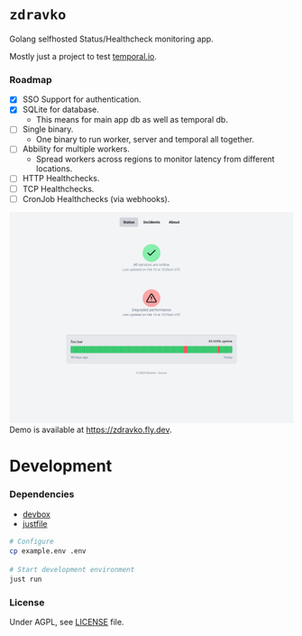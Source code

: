 # `zdravko`

Golang selfhosted Status/Healthcheck monitoring app.

Mostly just a project to test [temporal.io](https://temporal.io/).

### Roadmap
 - [x] SSO Support for authentication.
 - [x] SQLite for database.
    - This means for main app db as well as temporal db.
 - [ ] Single binary.
    - One binary to run worker, server and temporal all together.
 - [ ] Abbility for multiple workers.
    - Spread workers across regions to monitor latency from different locations.
 - [ ] HTTP Healthchecks.
 - [ ] TCP Healthchecks.
 - [ ] CronJob Healthchecks (via webhooks).

![Screenshot](docs/screenshot.png)
Demo is available at https://zdravko.fly.dev.

# Development

### Dependencies
 * [devbox](https://www.jetpack.io/devbox)
 * [justfile](https://github.com/casey/just)

```sh
# Configure
cp example.env .env

# Start development environment
just run
```

### License
Under AGPL, see [LICENSE](LICENSE) file.

